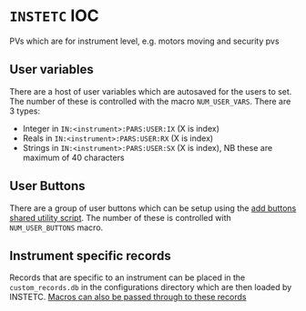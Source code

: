 # `INSTETC` IOC

PVs which are for instrument level, e.g. motors moving and security pvs


## User variables

There are a host of user variables which are autosaved for the users to set. The number of these is controlled with the macro `NUM_USER_VARS`. There are 3 types:

- Integer in `IN:<instrument>:PARS:USER:IX` (X is index)
- Reals in `IN:<instrument>:PARS:USER:RX` (X is index)
- Strings in `IN:<instrument>:PARS:USER:SX` (X is index), NB these are maximum of 40 characters

## User Buttons

There are a group of user buttons which can be setup using the [add buttons shared utility script](https://github.com/ISISNeutronMuon/InstrumentScripts/wiki/Button-Functions). The number of these is controlled with `NUM_USER_BUTTONS` macro.

## Instrument specific records
Records that are specific to an instrument can be placed in the `custom_records.db` in the configurations directory which are then loaded by INSTETC. [Macros can also be passed through to these records](https://github.com/ISISComputingGroup/ibex_developers_manual/wiki/Settings-and-Configurations#files)
 